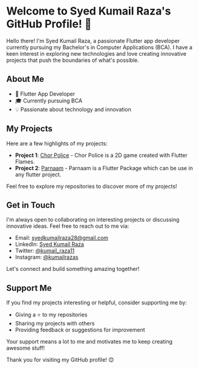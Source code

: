# Welcome to Syed Kumail Raza's GitHub Profile! 👋

Hello there! I'm Syed Kumail Raza, a passionate Flutter app developer currently pursuing my Bachelor's in Computer Applications (BCA). I have a keen interest in exploring new technologies and love creating innovative projects that push the boundaries of what's possible.

## About Me
- 💼 Flutter App Developer
- 🎓 Currently pursuing BCA
- 💡 Passionate about technology and innovation

## My Projects
Here are a few highlights of my projects:

- **Project 1**: [Chor Police](https://github.com/syedkumailraza1/Chor-Police) - Chor Police is a 2D game created with Flutter Flames.
- **Project 2**: [Parnaam](https://github.com/syedkumailraza1/parnaam) - Parnaam is a Flutter Package which can be use in any flutter project.

Feel free to explore my repositories to discover more of my projects!

## Get in Touch
I'm always open to collaborating on interesting projects or discussing innovative ideas. Feel free to reach out to me via:

- Email: syedkumailraza28@gmail.com
- LinkedIn: [Syed Kumail Raza](https://www.linkedin.com/in/syedkumailraza/)
- Twitter: [@kumail_raza11](https://twitter.com/kumail_raza11)
- Instagram: [@kumailrazas](https://www.instagram.com/kumailrazas/)

Let's connect and build something amazing together!

## Support Me
If you find my projects interesting or helpful, consider supporting me by:

- Giving a ⭐️ to my repositories
- Sharing my projects with others
- Providing feedback or suggestions for improvement

Your support means a lot to me and motivates me to keep creating awesome stuff!

Thank you for visiting my GitHub profile! 😊
